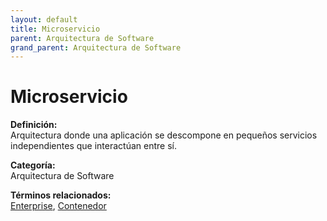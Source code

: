 ```yaml
---
layout: default
title: Microservicio
parent: Arquitectura de Software
grand_parent: Arquitectura de Software
---
```


# Microservicio

**Definición:**  
Arquitectura donde una aplicación se descompone en pequeños servicios independientes que interactúan entre sí.

**Categoría:**  
Arquitectura de Software  

  


**Términos relacionados:**  
[Enterprise](https://maleniski.github.io/diccionario-angl-tec-mx/docs/arquitectura-de-software/enterprise.html), [Contenedor](https://maleniski.github.io/diccionario-angl-tec-mx/docs/arquitectura-de-software/contenedor.html)

